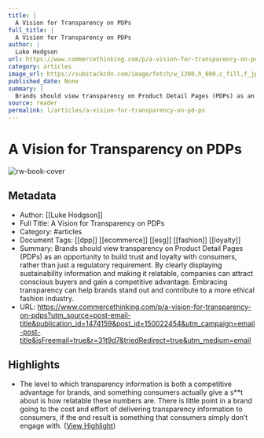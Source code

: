 ```yaml
---
title: |
  A Vision for Transparency on PDPs
full_title: |
  A Vision for Transparency on PDPs
author: |
  Luke Hodgson
url: https://www.commercethinking.com/p/a-vision-for-transparency-on-pdps?utm_source=post-email-title&publication_id=1474159&post_id=150022454&utm_campaign=email-post-title&isFreemail=true&r=31t9d7&triedRedirect=true&utm_medium=email
category: articles
image_url: https://substackcdn.com/image/fetch/w_1200,h_600,c_fill,f_jpg,q_auto:good,fl_progressive:steep,g_auto/https%3A%2F%2Fsubstack-post-media.s3.amazonaws.com%2Fpublic%2Fimages%2F69258bb2-8990-493b-814e-c8e05ecf692c_1120x800.jpeg
published_date: None
summary: |
  Brands should view transparency on Product Detail Pages (PDPs) as an opportunity to build trust and loyalty with consumers, rather than just a regulatory requirement. By clearly displaying sustainability information and making it relatable, companies can attract conscious buyers and gain a competitive advantage. Embracing transparency can help brands stand out and contribute to a more ethical fashion industry.
source: reader
permalink: l/articles/a-vision-for-transparency-on-pd-ps
---
```

# A Vision for Transparency on PDPs

![rw-book-cover](https://substackcdn.com/image/fetch/w_1200,h_600,c_fill,f_jpg,q_auto:good,fl_progressive:steep,g_auto/https%3A%2F%2Fsubstack-post-media.s3.amazonaws.com%2Fpublic%2Fimages%2F69258bb2-8990-493b-814e-c8e05ecf692c_1120x800.jpeg)

## Metadata
- Author: [[Luke Hodgson]]
- Full Title: A Vision for Transparency on PDPs
- Category: #articles
- Document Tags: [[dpp]] [[ecommerce]] [[esg]] [[fashion]] [[loyalty]] 
- Summary: Brands should view transparency on Product Detail Pages (PDPs) as an opportunity to build trust and loyalty with consumers, rather than just a regulatory requirement. By clearly displaying sustainability information and making it relatable, companies can attract conscious buyers and gain a competitive advantage. Embracing transparency can help brands stand out and contribute to a more ethical fashion industry.
- URL: https://www.commercethinking.com/p/a-vision-for-transparency-on-pdps?utm_source=post-email-title&publication_id=1474159&post_id=150022454&utm_campaign=email-post-title&isFreemail=true&r=31t9d7&triedRedirect=true&utm_medium=email

## Highlights
- The level to which transparency information is both a competitive advantage for brands, and something consumers actually give a s**t about is how relatable these numbers are. There is little point in a brand going to the cost and effort of delivering transparency information to consumers, if the end result is something that consumers simply don’t engage with. ([View Highlight](https://read.readwise.io/read/01jcddtprdk9z9wn2z03j6qzky))


